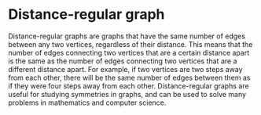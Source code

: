# Distance-regular graph

Distance-regular graphs are graphs that have the same number of edges between any two vertices, regardless of their distance. This means that the number of edges connecting two vertices that are a certain distance apart is the same as the number of edges connecting two vertices that are a different distance apart. For example, if two vertices are two steps away from each other, there will be the same number of edges between them as if they were four steps away from each other. Distance-regular graphs are useful for studying symmetries in graphs, and can be used to solve many problems in mathematics and computer science.
